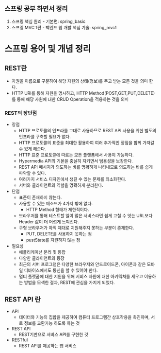 ## 스프링 공부 하면서 정리
1. 스프링 핵심 원리 - 기본편: spring_basic
2. 스프링 MVC 1편 - 백엔드 웹 개발 핵심 기술: spring_mvc1

# 스프링 용어 및 개념 정리 
## REST란
- 자원을 이름으로 구분하여 해당 자원의 상태(정보)를 주고 받는 모든 것을 의미 한다.
- HTTP URI를 통해 자원을 명시하고, HTTP Method(POST,GET,PUT,DELETE)를
통해 해당 자원에 대한 CRUD Operation을 적용하는 것을 의미
### REST의 장단점
- 장점
    - HTTP 프로토콜의 인프라를 그대로 사용하므로 REST API 사용을 위한 별도의 인프라를 구축할
    필요가 없다.
    - HTTP 프로토콜의 표준을 최대한 활용하여 여러 추가적인 장점을 함께 가져갈 수 있게 해준다.
    - HTTP 표준 프로토콜에 따르는 모든 플랫폼에서 사용이 가능하다.
    - Hypermedia API의 기본을 충실히 지키면서 범용성을 보장한다.
    - REST API 메시지가 의도하는 바를 명확하게 나타내므로 의도하는 바를 쉽게 파악할 수 있다.
    - 여러가지 서비스 디자인에서 생길 수 있는 문제를 최소화한다.
    - 서버와 클라이언트의 역할을 명확하게 분리한다.
- 단점
    - 표준이 존재하지 않는다.
    - 사용할 수 있는 메소드가 4가지 밖에 없다.
        - HTTP Method 형태가 제한적이다.
    - 브라우저를 통해 테스트할 일이 많은 서비스라면 쉽게 고칠 수 잇는 URL보다 Header 값이 
    더 어렵게 느껴진다.
    - 구형 브라우저가 아직 제대로 지원해주지 못하는 부분이 존재한다.
        - PUT, DELETE를 사용하지 못하는 점
        - pustState를 지원하지 않는 점
- 필요성
    - 애플리케이션 분리 및 통합
    - 다양한 클라이언트의 등장
    - 최근의 서버 프로그램은 다양한 브라우저와 안드로이드폰, 아이폰과 같은 모바일 디바이스에서도 통신을 할 수 있어야 한다.
    - 멀티 플랫폼에 대한 지원을 위해 서비스 자원에 대한 아키텍처를 세우고 이용하는 방법을 모색한 결과, REST에 관심을 가지게 되었다.
## REST API 란
- API
    - 데이터와 기능의 집합을 제공하여 컴퓨터 프로그램간 상호작용을 촉진하며, 서로 정보를 교환가능 하도록 하는 것
- REST API
    - REST기반으로 서비스 API를 구현한 것
- RESTful 
    - REST API를 제공하는 웹 서비스
